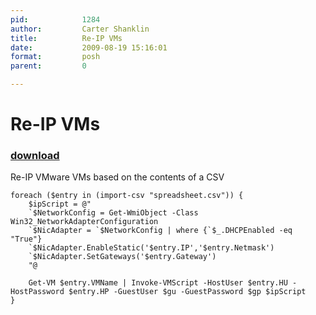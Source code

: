 ```yaml
---
pid:            1284
author:         Carter Shanklin
title:          Re-IP VMs
date:           2009-08-19 15:16:01
format:         posh
parent:         0

---
```


# Re-IP VMs

### [download](//scripts/1284.ps1)

Re-IP VMware VMs based on the contents of a CSV

```posh
foreach ($entry in (import-csv "spreadsheet.csv")) {
	$ipScript = @"
	`$NetworkConfig = Get-WmiObject -Class Win32_NetworkAdapterConfiguration
	`$NicAdapter = `$NetworkConfig | where {`$_.DHCPEnabled -eq "True"}
	`$NicAdapter.EnableStatic('$entry.IP','$entry.Netmask')
	`$NicAdapter.SetGateways('$entry.Gateway')
	"@

	Get-VM $entry.VMName | Invoke-VMScript -HostUser $entry.HU -HostPassword $entry.HP -GuestUser $gu -GuestPassword $gp $ipScript
}


```

